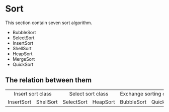 # Sort

This section contain seven sort algorithm.

- BubbleSort
- SelectSort
- InsertSort
- ShellSort
- HeapSort
- MergeSort
- QuickSort

## The relation between them
<table style="text-align:center;">
<tr>
    <td colspan="2">Insert sort class</td>
    <td colspan="2">Select sort class</td>
    <td colspan="2">Exchange sorting class</td>
    <td>MergeSort</td>
</tr>
<tr>
    <td>InsertSort</td>
    <td>ShellSort</td>
    <td>SelectSort</td>
    <td>HeapSort</td>
    <td>BubbleSort</td>
    <td>QuickSort</td>
    <td>MergeSort</td>
</tr>
</table></div>